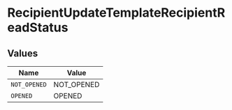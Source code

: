 # RecipientUpdateTemplateRecipientReadStatus


## Values

| Name         | Value        |
| ------------ | ------------ |
| `NOT_OPENED` | NOT_OPENED   |
| `OPENED`     | OPENED       |